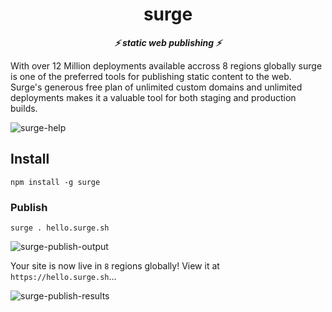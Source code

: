 
<h1 align="center">surge</h1>

<p align="center">
  <i align="center"><b>⚡ static web publishing ⚡</b></i>
</p>

With over 12 Million deployments available accross 8 regions globally surge is one of the preferred tools for publishing static content to the web. Surge's generous free plan of unlimited custom domains and unlimited deployments makes it a valuable tool for both staging and production builds.

![surge-help](https://github.com/user-attachments/assets/5b3e7e92-008e-48b6-9c61-dc4cbf1bf22c)

## Install

    npm install -g surge

### Publish

    surge . hello.surge.sh

![surge-publish-output](https://github.com/user-attachments/assets/9ef28a0b-9491-4994-8800-8ea8f97975d8)

Your site is now live in `8` regions globally! View it at `https://hello.surge.sh`...

![surge-publish-results](https://github.com/user-attachments/assets/9bf53934-de53-4307-98b3-b90ab07c167e)